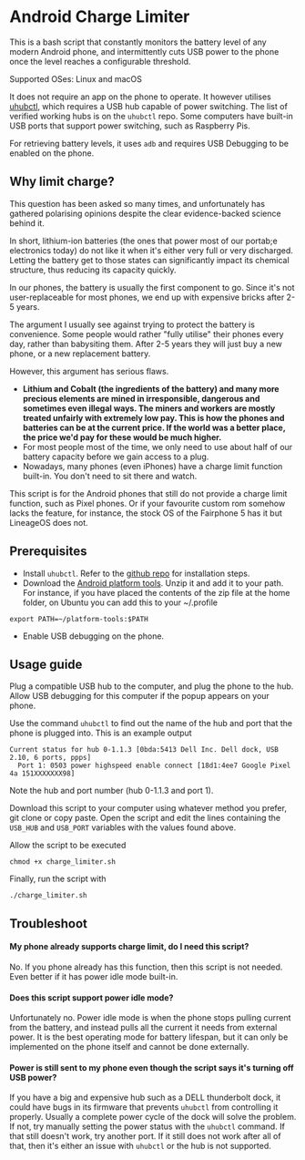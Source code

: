 # Android Charge Limiter

This is a bash script that constantly monitors the battery level of any modern Android phone, and intermittently cuts USB power to the phone once the level reaches a configurable threshold.

Supported OSes: Linux and macOS

It does not require an app on the phone to operate. It however utilises [uhubctl](https://github.com/mvp/uhubctl), which requires a USB hub capable of power switching. The list of verified working hubs is on the `uhubctl` repo. Some computers have built-in USB ports that support power switching, such as Raspberry Pis.

For retrieving battery levels, it uses `adb` and requires USB Debugging to be enabled on the phone.

## Why limit charge?
This question has been asked so many times, and unfortunately has gathered polarising opinions despite the clear evidence-backed science behind it.

In short, lithium-ion batteries (the ones that power most of our portab;e electronics today) do not like it when it's either very full or very discharged. Letting the battery get to those states can significantly impact its chemical structure, thus reducing its capacity quickly.

In our phones, the battery is usually the first component to go. Since it's not user-replaceable for most phones, we end up with expensive bricks after 2-5 years.

The argument I usually see against trying to protect the battery is convenience. Some people would rather "fully utilise" their phones every day, rather than babysiting them. After 2-5 years they will just buy a new phone, or a new replacement battery.

However, this argument has serious flaws.
- __Lithium and Cobalt (the ingredients of the battery) and many more precious elements are mined in irresponsible, dangerous and sometimes even illegal ways. The miners and workers are mostly treated unfairly with extremely low pay. This is how the phones and batteries can be at the current price. If the world was a better place, the price we'd pay for these would be much higher.__
- For most people most of the time, we only need to use about half of our battery capacity before we gain access to a plug. 
- Nowadays, many phones (even iPhones) have a charge limit function built-in. You don't need to sit there and watch.

This script is for the Android phones that still do not provide a charge limit function, such as Pixel phones. Or if your favourite custom rom somehow lacks the feature, for instance, the stock OS of the Fairphone 5 has it but LineageOS does not.

## Prerequisites
- Install `uhubctl`. Refer to the [github repo](https://github.com/mvp/uhubctl) for installation steps.
- Download the [Android platform tools](https://developer.android.com/tools/releases/platform-tools). Unzip it and add it to your path. For instance, if you have placed the contents of the zip file at the home folder, on Ubuntu you can add this to your ~/.profile
```
export PATH=~/platform-tools:$PATH
```
- Enable USB debugging on the phone.

## Usage guide


Plug a compatible USB hub to the computer, and plug the phone to the hub. Allow USB debugging for this computer if the popup appears on your phone.

Use the command `uhubctl` to find out the name of the hub and port that the phone is plugged into. This is an example output
```
Current status for hub 0-1.1.3 [0bda:5413 Dell Inc. Dell dock, USB 2.10, 6 ports, ppps]
  Port 1: 0503 power highspeed enable connect [18d1:4ee7 Google Pixel 4a 151XXXXXXX98]
```
Note the hub and port number (hub 0-1.1.3 and port 1).

Download this script to your computer using whatever method you prefer, git clone  or copy paste. Open the script and edit the lines containing the `USB_HUB` and `USB_PORT` variables with the values found above.

Allow the script to be executed
```
chmod +x charge_limiter.sh
```

Finally, run the script with 
```
./charge_limiter.sh
```

## Troubleshoot
#### My phone already supports charge limit, do I need this script?
No. If you phone already has this function, then this script is not needed. Even better if it has power idle mode built-in.

#### Does this script support power idle mode?
Unfortunately no. Power idle mode is when the phone stops pulling current from the battery, and instead pulls all the current it needs from external power. It is the best operating mode for battery lifespan, but it can only be implemented on the phone itself and cannot be done externally.

#### Power is still sent to my phone even though the script says it's turning off USB power?
If you have a big and expensive hub such as a DELL thunderbolt dock, it could have bugs in its firmware that prevents `uhubctl` from controlling it properly. Usually a complete power cycle of the dock will solve the problem. If not, try manually setting the power status with the `uhubctl` command. If that still doesn't work, try another port. If it still does not work after all of that, then it's either an issue with `uhubctl` or the hub is not supported.
